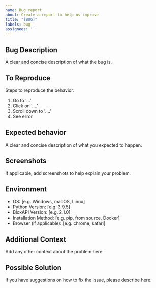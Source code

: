 ```yaml
---
name: Bug report
about: Create a report to help us improve
title: "[BUG]"
labels: bug
assignees: ''
---
```


## Bug Description
A clear and concise description of what the bug is.

## To Reproduce
Steps to reproduce the behavior:
1. Go to '...'
2. Click on '....'
3. Scroll down to '....'
4. See error

## Expected behavior
A clear and concise description of what you expected to happen.

## Screenshots
If applicable, add screenshots to help explain your problem.

## Environment
 - OS: [e.g. Windows, macOS, Linux]
 - Python Version: [e.g. 3.9.5]
 - BloxAPI Version: [e.g. 2.1.0]
 - Installation Method: [e.g. pip, from source, Docker]
 - Browser (if applicable): [e.g. chrome, safari]

## Additional Context
Add any other context about the problem here.

## Possible Solution
If you have suggestions on how to fix the issue, please describe here.